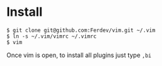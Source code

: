 Install
=======

    $ git clone git@github.com:Ferdev/vim.git ~/.vim
    $ ln -s ~/.vim/vimrc ~/.vimrc
    $ vim

Once vim is open, to install all plugins just type `,bi`

